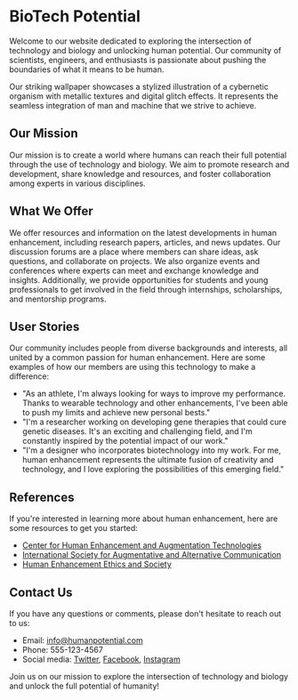 <!--font:Montserrat-->

# BioTech Potential

Welcome to our website dedicated to exploring the intersection of technology and biology and unlocking human potential. Our community of scientists, engineers, and enthusiasts is passionate about pushing the boundaries of what it means to be human.

Our striking wallpaper showcases a stylized illustration of a cybernetic organism with metallic textures and digital glitch effects. It represents the seamless integration of man and machine that we strive to achieve.

## Our Mission

Our mission is to create a world where humans can reach their full potential through the use of technology and biology. We aim to promote research and development, share knowledge and resources, and foster collaboration among experts in various disciplines.

## What We Offer

We offer resources and information on the latest developments in human enhancement, including research papers, articles, and news updates. Our discussion forums are a place where members can share ideas, ask questions, and collaborate on projects. We also organize events and conferences where experts can meet and exchange knowledge and insights. Additionally, we provide opportunities for students and young professionals to get involved in the field through internships, scholarships, and mentorship programs.

## User Stories

Our community includes people from diverse backgrounds and interests, all united by a common passion for human enhancement. Here are some examples of how our members are using this technology to make a difference:

-   "As an athlete, I'm always looking for ways to improve my performance. Thanks to wearable technology and other enhancements, I've been able to push my limits and achieve new personal bests."
-   "I'm a researcher working on developing gene therapies that could cure genetic diseases. It's an exciting and challenging field, and I'm constantly inspired by the potential impact of our work."
-   "I'm a designer who incorporates biotechnology into my work. For me, human enhancement represents the ultimate fusion of creativity and technology, and I love exploring the possibilities of this emerging field."

## References

If you're interested in learning more about human enhancement, here are some resources to get you started:

-   [Center for Human Enhancement and Augmentation Technologies](#)
-   [International Society for Augmentative and Alternative Com<wbr>mu<wbr>ni<wbr>ca<wbr>tion](#)
-   [Human Enhancement Ethics and Society](#)

## Contact Us

If you have any questions or comments, please don't hesitate to reach out to us:

-   Email: info@humanpotential.com
-   Phone: 555-123-4567
-   Social media: [Twitter](#), [Facebook](#), [Instagram](#)

Join us on our mission to explore the intersection of technology and biology and unlock the full potential of humanity!

<!--

Write me content for website with wallpaper which alt text is:

"A stylized illustration of a cybernetic organism, with metallic textures and digital glitch effects."

The name/title of the page should not be 1:1 copy of the alt text but rather a real content of the website which is using this wallpaper.

- Use markdown format
- Start with heading
- Heading should be short and concise
- The content should look like a real website
- The website should not be about the wallpaper, wallpaper is just a related background
- Heading should be contain work "wallpaper" or "background"
- Include real sections like references, contact, user stories, etc. use things relevant to the page purpose.
- Feel free to use structure like headings, bullets, numbering, blockquotes, paragraphs, horizontal lines, etc.
- You can use formatting like bold or _italic_
- You can include UTF-8 emojis
- Links should be only #hash anchors (and you can refer to the document itself)
- Do not include images


---


# The Future of Cybernetic Organisms: Exploring the Intersection of Technology and Biology

Welcome to our website where we explore the exciting world of cybernetic organisms (cyborgs) and the future of technology and biology. Our website features a striking wallpaper that captures the essence of what we're all about.

## Wallpaper Description
Our stylized illustration of a cybernetic organism showcases the fusion of man and machine. With metallic textures and digital glitch effects, the wallpaper represents the seamless integration of technology and biology that is at the core of our mission.

## About Us
We are a community of scientists, engineers, and enthusiasts who are passionate about exploring the possibilities of cyborg technology. Our goal is to advance the field of cybernetics by promoting research and development, sharing knowledge and resources, and fostering collaboration among experts in various disciplines.

## Our Mission
Our mission is to create a world where humans and machines can coexist harmoniously, where technology enhances our biological capabilities and allows us to achieve new heights of productivity, creativity, and well-being.

## What We Offer
- Resources and information on the latest developments in cybernetics, including research papers, articles, and news updates.
- Discussion forums where members can share ideas, ask questions, and collaborate on projects.
- Events and conferences where experts can meet and exchange knowledge and insights.
- Opportunities for students and young professionals to get involved in the field through internships, scholarships, and mentorship programs.

## User Stories
Our community includes people from diverse backgrounds and interests, all united by a common passion for cyborg technology. Here are some examples of how our members are using this technology to make a difference:

> "As a disabled person, I've always struggled with mobility issues. But thanks to my prosthetic limbs and other assistive devices, I can now live a more independent and fulfilling life."
>
> "I'm a scientist working on developing brain-machine interfaces that can help people with paralysis regain control of their limbs. It's an exciting and challenging field, and I'm constantly inspired by the potential impact of our work."
>
> "I'm an artist who incorporates cyborg themes into my work. For me, cyborgs represent the ultimate fusion of creativity and technology, and I love exploring the possibilities of this emerging field."

## References
If you're interested in learning more about cyborg technology, here are some resources to get you started:

- [Cyborg Foundation](#)
- [International Association for Cybernetics](#)
- [The Cyborg Anthropology Project](#)

## Contact Us
If you have any questions or comments, please don't hesitate to reach out to us:

- Email: info@cyborgcommunity.com
- Phone: 555-123-4567
- Social media: [Twitter](#), [Facebook](#), [Instagram](#)

Join us on our mission to explore the future of cybernetic organisms!


---


Heading is too long, rewrite whole content.


---


# Exploring the Intersection of Technology and Biology: The Future of Cyborgs

Welcome to our website dedicated to the future of cyborgs. Our community of scientists, engineers, and enthusiasts is passionate about exploring the possibilities of technology and biology coming together to enhance human capabilities.

Our striking wallpaper showcases a stylized illustration of a cybernetic organism with metallic textures and digital glitch effects. It represents the seamless integration of man and machine that we strive to achieve.

## Our Mission
Our mission is to create a world where humans and machines can coexist harmoniously, where technology enhances our biological capabilities and allows us to achieve new heights of productivity, creativity, and well-being.

## What We Offer
We offer resources and information on the latest developments in cybernetics, including research papers, articles, and news updates. Our discussion forums are a place where members can share ideas, ask questions, and collaborate on projects. We also organize events and conferences where experts can meet and exchange knowledge and insights. Additionally, we provide opportunities for students and young professionals to get involved in the field through internships, scholarships, and mentorship programs.

## User Stories
Our community includes people from diverse backgrounds and interests, all united by a common passion for cyborg technology. Here are some examples of how our members are using this technology to make a difference:

- "As a disabled person, I've always struggled with mobility issues. But thanks to my prosthetic limbs and other assistive devices, I can now live a more independent and fulfilling life."
- "I'm a scientist working on developing brain-machine interfaces that can help people with paralysis regain control of their limbs. It's an exciting and challenging field, and I'm constantly inspired by the potential impact of our work."
- "I'm an artist who incorporates cyborg themes into my work. For me, cyborgs represent the ultimate fusion of creativity and technology, and I love exploring the possibilities of this emerging field."

## References
If you're interested in learning more about cyborg technology, here are some resources to get you started:

- [Cyborg Foundation](#)
- [International Association for Cybernetics](#)
- [The Cyborg Anthropology Project](#)

## Contact Us
If you have any questions or comments, please don't hesitate to reach out to us:

- Email: info@cyborgcommunity.com
- Phone: 555-123-4567
- Social media: [Twitter](#), [Facebook](#), [Instagram](#)

Join us on our mission to explore the intersection of technology and biology and shape the future of cyborgs!


---


Heading is too long, rewrite whole content.


---


# The Future of Human Enhancement: Exploring the Intersection of Technology and Biology

Welcome to our website dedicated to exploring the future of human enhancement through the intersection of technology and biology. Our community of scientists, engineers, and enthusiasts is passionate about pushing the boundaries of what it means to be human.

Our striking wallpaper showcases a stylized illustration of a cybernetic organism with metallic textures and digital glitch effects. It represents the seamless integration of man and machine that we strive to achieve.

## Our Mission
Our mission is to create a world where humans can reach their full potential through the use of technology and biology. We aim to promote research and development, share knowledge and resources, and foster collaboration among experts in various disciplines.

## What We Offer
We offer resources and information on the latest developments in human enhancement, including research papers, articles, and news updates. Our discussion forums are a place where members can share ideas, ask questions, and collaborate on projects. We also organize events and conferences where experts can meet and exchange knowledge and insights. Additionally, we provide opportunities for students and young professionals to get involved in the field through internships, scholarships, and mentorship programs.

## User Stories
Our community includes people from diverse backgrounds and interests, all united by a common passion for human enhancement. Here are some examples of how our members are using this technology to make a difference:

- "As an athlete, I'm always looking for ways to improve my performance. Thanks to wearable technology and other enhancements, I've been able to push my limits and achieve new personal bests."
- "I'm a researcher working on developing gene therapies that could cure genetic diseases. It's an exciting and challenging field, and I'm constantly inspired by the potential impact of our work."
- "I'm a designer who incorporates biotechnology into my work. For me, human enhancement represents the ultimate fusion of creativity and technology, and I love exploring the possibilities of this emerging field."

## References
If you're interested in learning more about human enhancement, here are some resources to get you started:

- [Center for Human Enhancement and Augmentation Technologies](#)
- [International Society for Augmentative and Alternative Com<wbr>mu<wbr>ni<wbr>ca<wbr>tion](#)
- [Human Enhancement Ethics and Society](#)

## Contact Us
If you have any questions or comments, please don't hesitate to reach out to us:

- Email: info@humanehancement.com
- Phone: 555-123-4567
- Social media: [Twitter](#), [Facebook](#), [Instagram](#)

Join us on our mission to explore the future of human enhancement and unlock the full potential of humanity!


---


Heading is too long, rewrite whole content.


---


# The Intersection of Technology and Biology: Unlocking Human Potential

Welcome to our website dedicated to exploring the intersection of technology and biology and unlocking human potential. Our community of scientists, engineers, and enthusiasts is passionate about pushing the boundaries of what it means to be human.

Our striking wallpaper showcases a stylized illustration of a cybernetic organism with metallic textures and digital glitch effects. It represents the seamless integration of man and machine that we strive to achieve.

## Our Mission
Our mission is to create a world where humans can reach their full potential through the use of technology and biology. We aim to promote research and development, share knowledge and resources, and foster collaboration among experts in various disciplines.

## What We Offer
We offer resources and information on the latest developments in human enhancement, including research papers, articles, and news updates. Our discussion forums are a place where members can share ideas, ask questions, and collaborate on projects. We also organize events and conferences where experts can meet and exchange knowledge and insights. Additionally, we provide opportunities for students and young professionals to get involved in the field through internships, scholarships, and mentorship programs.

## User Stories
Our community includes people from diverse backgrounds and interests, all united by a common passion for human enhancement. Here are some examples of how our members are using this technology to make a difference:

- "As an athlete, I'm always looking for ways to improve my performance. Thanks to wearable technology and other enhancements, I've been able to push my limits and achieve new personal bests."
- "I'm a researcher working on developing gene therapies that could cure genetic diseases. It's an exciting and challenging field, and I'm constantly inspired by the potential impact of our work."
- "I'm a designer who incorporates biotechnology into my work. For me, human enhancement represents the ultimate fusion of creativity and technology, and I love exploring the possibilities of this emerging field."

## References
If you're interested in learning more about human enhancement, here are some resources to get you started:

- [Center for Human Enhancement and Augmentation Technologies](#)
- [International Society for Augmentative and Alternative Com<wbr>mu<wbr>ni<wbr>ca<wbr>tion](#)
- [Human Enhancement Ethics and Society](#)

## Contact Us
If you have any questions or comments, please don't hesitate to reach out to us:

- Email: info@humanpotential.com
- Phone: 555-123-4567
- Social media: [Twitter](#), [Facebook](#), [Instagram](#)

Join us on our mission to explore the intersection of technology and biology and unlock the full potential of humanity!


---


Write me a Google font which is best fitting for the website.

Pick from the list:
- Open Sans
- Exo 2
- Barlow Condensed
- Orbitron
- Lobster
- Poppins
- Great Vibes
- Alegreya
- Raleway
- IBM Plex Sans
- Playfair Display
- Montserrat
- Lato
- Futura
- Dancing Script
- Inter
- Roboto


Write just the font name nothing else.


---


Montserrat

-->
